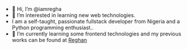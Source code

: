 
- 👋 Hi, I’m @iamregha
- 👀 I’m interested in learning new web technologies. 
- I am a self-taught, passionate fullstack developer from Nigeria and a Python programming enthusiast..
- 🌱 I’m currently learning some frontend technologies and my previous works can be found at [Reghan](github.com/regson)
<!--- 💞️ I’m looking to collaborate on ...
- 📫 How to reach me ...
- 😄 Pronouns: ...
- ⚡ Fun fact: ...--->

<!---
iamregha/iamregha is a ✨ special ✨ repository because its `README.md` (this file) appears on your GitHub profile.
You can click the Preview link to take a look at your changes.
--->
